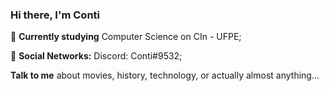 ### Hi there, I'm Conti

📖 **Currently studying** Computer Science on CIn - UFPE;

💬 **Social Networks:** Discord: Conti#9532;  

**Talk to me** about movies, history, technology, or actually almost anything...

